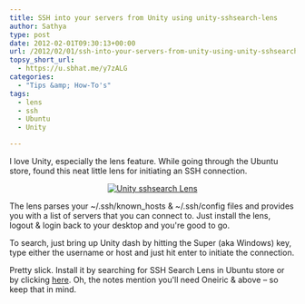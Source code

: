 ```yaml
---
title: SSH into your servers from Unity using unity-sshsearch-lens
author: Sathya
type: post
date: 2012-02-01T09:30:13+00:00
url: /2012/02/01/ssh-into-your-servers-from-unity-using-unity-sshsearch-lens/
topsy_short_url:
  - https://u.sbhat.me/y7zALG
categories:
  - "Tips &amp; How-To's"
tags:
  - lens
  - ssh
  - Ubuntu
  - Unity

---
```

I love Unity, especially the lens feature. While going through the Ubuntu store, found this neat little lens for initiating an SSH connection.

<p style="text-align: center;">
  <a href="https://i.imgur.com/d7tX0.jpg"><img class="aligncenter" title="Unity sshsearch Lens" src="https://i.imgur.com/d7tX0.jpg" alt="Unity sshsearch Lens"   /></a>
</p>

<p style="text-align: left;">
  The lens parses your ~/.ssh/known_hosts & ~/.ssh/config files and provides you with a list of servers that you can connect to. Just install the lens, logout & login back to your desktop and you're good to go.
</p>

<p style="text-align: left;">
  To search, just bring up Unity dash by hitting the Super (aka Windows) key, type either the username or host and just hit enter to initiate the connection.
</p>

<p style="text-align: left;">
  Pretty slick. Install it by searching for SSH Search Lens in Ubuntu store or by clicking <a title="Unity Lens SSH Search" href="https://apt.ubuntu.com/p/unity-lens-sshsearch">here</a>. Oh, the notes mention you'll need Oneiric & above &#8211; so keep that in mind.
</p>

<p style="text-align: left;">
